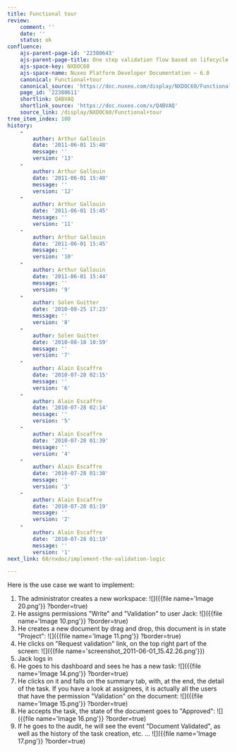 ```yaml
---
title: Functional tour
review:
    comment: ''
    date: ''
    status: ok
confluence:
    ajs-parent-page-id: '22380643'
    ajs-parent-page-title: One step validation flow based on lifecycle only
    ajs-space-key: NXDOC60
    ajs-space-name: Nuxeo Platform Developer Documentation — 6.0
    canonical: Functional+tour
    canonical_source: 'https://doc.nuxeo.com/display/NXDOC60/Functional+tour'
    page_id: '22380611'
    shortlink: Q4BVAQ
    shortlink_source: 'https://doc.nuxeo.com/x/Q4BVAQ'
    source_link: /display/NXDOC60/Functional+tour
tree_item_index: 100
history:
    -
        author: Arthur Gallouin
        date: '2011-06-01 15:48'
        message: ''
        version: '13'
    -
        author: Arthur Gallouin
        date: '2011-06-01 15:48'
        message: ''
        version: '12'
    -
        author: Arthur Gallouin
        date: '2011-06-01 15:45'
        message: ''
        version: '11'
    -
        author: Arthur Gallouin
        date: '2011-06-01 15:45'
        message: ''
        version: '10'
    -
        author: Arthur Gallouin
        date: '2011-06-01 15:44'
        message: ''
        version: '9'
    -
        author: Solen Guitter
        date: '2010-08-25 17:23'
        message: ''
        version: '8'
    -
        author: Solen Guitter
        date: '2010-08-18 10:59'
        message: ''
        version: '7'
    -
        author: Alain Escaffre
        date: '2010-07-28 02:15'
        message: ''
        version: '6'
    -
        author: Alain Escaffre
        date: '2010-07-28 02:14'
        message: ''
        version: '5'
    -
        author: Alain Escaffre
        date: '2010-07-28 01:39'
        message: ''
        version: '4'
    -
        author: Alain Escaffre
        date: '2010-07-28 01:38'
        message: ''
        version: '3'
    -
        author: Alain Escaffre
        date: '2010-07-28 01:19'
        message: ''
        version: '2'
    -
        author: Alain Escaffre
        date: '2010-07-28 01:19'
        message: ''
        version: '1'
next_link: 60/nxdoc/implement-the-validation-logic

---
```

Here is the use case we want to implement:

1.  The administrator creates a new workspace:
    ![]({{file name='Image 20.png'}} ?border=true)
2.  He assigns permissions "Write" and "Validation" to user Jack:
    ![]({{file name='Image 10.png'}} ?border=true)
3.  He creates a new document by drag and drop, this document is in state "Project":
    ![]({{file name='Image 11.png'}} ?border=true)
4.  He clicks on "Request validation" link, on the top right part of the screen:
    ![]({{file name='screenshot_2011-06-01_15.42.26.png'}})
5.  Jack logs in
6.  He goes to his dashboard and sees he has a new task:
    ![]({{file name='Image 14.png'}} ?border=true)
7.  He clicks on it and falls on the summary tab, with, at the end, the detail of the task. If you have a look at assignees, it is actually all the users that have the permission "Validation" on the document:
    ![]({{file name='Image 15.png'}} ?border=true)
8.  He accepts the task, the state of the document goes to "Approved":
    ![]({{file name='Image 16.png'}} ?border=true)
9.  If he goes to the audit, he will see the event "Document Validated", as well as the history of the task creation, etc. ...
    ![]({{file name='Image 17.png'}} ?border=true)
